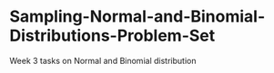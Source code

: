 # Sampling-Normal-and-Binomial-Distributions-Problem-Set
Week 3 tasks on Normal and Binomial distribution
